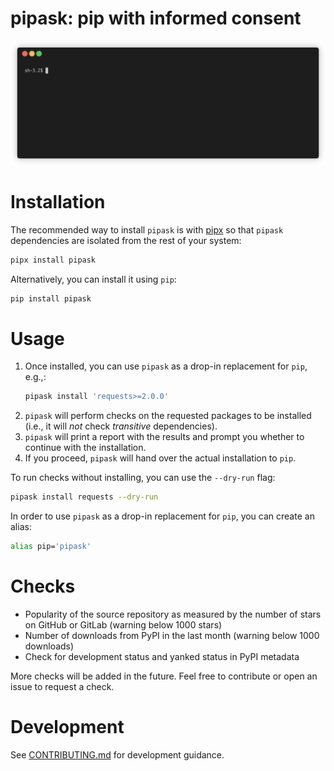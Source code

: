 # pipask: pip with informed consent

![pipask-demo](https://github.com/feynmanix/pipask/blob/main/.github/pipask-demo.gif?raw=true)

# Installation
The recommended way to install `pipask` is with [pipx](https://pipx.pypa.io/stable/#install-pipx) so that `pipask` dependencies are isolated from the rest of your system:
```bash
pipx install pipask
```

Alternatively, you can install it using `pip`:
```bash
pip install pipask
```
    
# Usage
1. Once installed, you can use `pipask` as a drop-in replacement for `pip`, e.g.,:
    ```bash
    pipask install 'requests>=2.0.0'
    ```
2. `pipask` will perform checks on the requested packages to be installed (i.e., it will *not* check *transitive* dependencies).
3. `pipask` will print a report with the results and prompt you whether to continue with the installation.
4. If you proceed, `pipask` will hand over the actual installation to `pip`.

To run checks without installing, you can use the `--dry-run` flag:
```bash
pipask install requests --dry-run
```

In order to use `pipask` as a drop-in replacement for `pip`, you can create an alias:
```bash
alias pip='pipask'
```

# Checks
* Popularity of the source repository as measured by the number of stars on GitHub or GitLab (warning below 1000 stars)
* Number of downloads from PyPI in the last month (warning below 1000 downloads)
* Check for development status and yanked status in PyPI metadata 

More checks will be added in the future. Feel free to contribute or open an issue to request a check.

# Development
See [CONTRIBUTING.md](https://github.com/feynmanix/pipask/blob/main/CONTRIBUTING.md) for development guidance.
